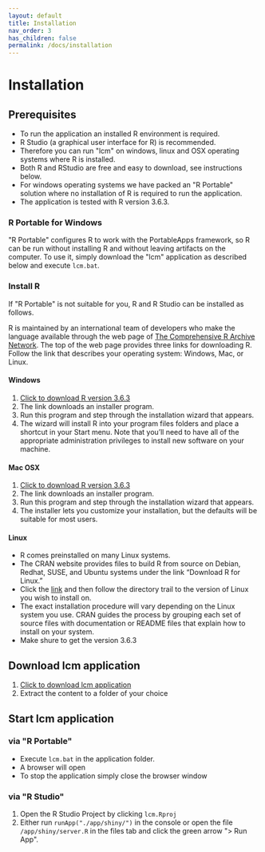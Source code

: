 ```yaml
---
layout: default
title: Installation
nav_order: 3
has_children: false
permalink: /docs/installation
---
```


# Installation
## Prerequisites
- To run the application an installed R environment is required.
- R Studio (a graphical user interface for R) is recommended.
- Therefore you can run "lcm" on windows, linux and OSX operating systems where R is installed.
- Both R and RStudio are free and easy to download, see instructions below.
- For windows operating systems we have packed an "R Portable" solution where no installation of R is required to run the application.
- The application is tested with R version 3.6.3.

### R Portable for Windows
"R Portable" configures R to work with the PortableApps framework, so R can be run without installing R and without leaving artifacts on the computer.
To use it, simply download the "lcm" application as described below and execute `lcm.bat`.

### Install R
If "R Portable" is not suitable for you, R and R Studio can be installed as follows.

R is maintained by an international team of developers who make the language available through the web page of [The Comprehensive R Archive Network](http://cran.r-project.org/).
The top of the web page provides three links for downloading R. Follow the link that describes your operating system: Windows, Mac, or Linux.

#### Windows
1. <a href="https://cran.r-project.org/bin/windows/base/old/3.6.3/R-3.6.3-win.exe" download>Click to download R version 3.6.3</a>
1. The link downloads an installer program.
1. Run this program and step through the installation wizard that appears.
1. The wizard will install R into your program files folders and place a shortcut in your Start menu. Note that you’ll need to have all of the appropriate administration privileges to install new software on your machine.

#### Mac OSX
1. <a href="https://cran.r-project.org/bin/macosx/R-4.0.2.pkg" download>Click to download R version 3.6.3</a>
1. The link downloads an installer program.
1. Run this program and step through the installation wizard that appears.
1. The installer lets you customize your installation, but the defaults will be suitable for most users.

#### Linux
- R comes preinstalled on many Linux systems.
- The CRAN website provides files to build R from source on Debian, Redhat, SUSE, and Ubuntu systems under the link “Download R for Linux.”
- Click the [link](https://cran.r-project.org/bin/linux/) and then follow the directory trail to the version of Linux you wish to install on.
- The exact installation procedure will vary depending on the Linux system you use. CRAN guides the process by grouping each set of source files with documentation or README files that explain how to install on your system.
- Make shure to get the version 3.6.3

## Download lcm application
1. <a href="https://downgit.github.io/#/home?url=https://github.com/hslu-ige-laes/lcm" download>Click to download lcm application</a>
1. Extract the content to a folder of your choice

## Start lcm application
### via "R Portable"
- Execute `lcm.bat` in the application folder.
- A browser will open
- To stop the application simply close the browser window

### via "R Studio"
1. Open the R Studio Project by clicking `lcm.Rproj`
1. Either run `runApp("./app/shiny/")` in the console or open the file `/app/shiny/server.R` in the files tab and click the green arrow "> Run App".

